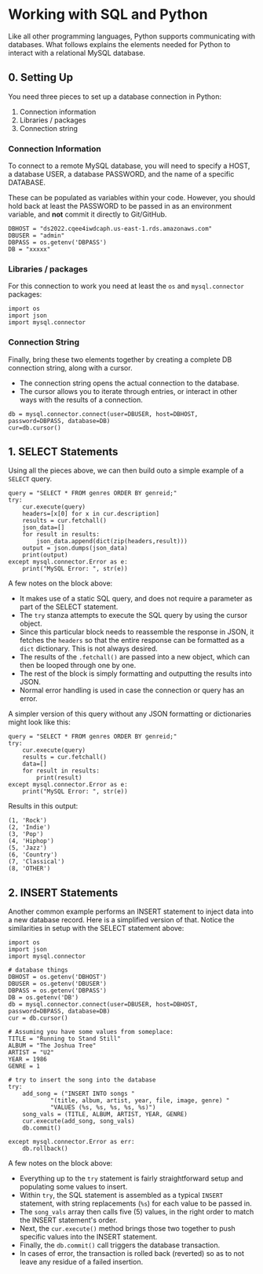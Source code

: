 # Working with SQL and Python

Like all other programming languages, Python supports communicating with databases. What follows explains the elements needed for Python to interact with a relational MySQL database.

## 0. Setting Up

You need three pieces to set up a database connection in Python:

1. Connection information
2. Libraries / packages
3. Connection string

### Connection Information

To connect to a remote MySQL database, you will need to specify a HOST, a database USER, a database PASSWORD, and the name of a specific DATABASE.

These can be populated as variables within your code. However, you should hold back at least the PASSWORD to be passed in as an environment variable, and **not** commit it directly to Git/GitHub.

```
DBHOST = "ds2022.cqee4iwdcaph.us-east-1.rds.amazonaws.com"
DBUSER = "admin"
DBPASS = os.getenv('DBPASS')
DB = "xxxxx"
```

### Libraries / packages

For this connection to work you need at least the `os` and `mysql.connector` packages:
```
import os
import json
import mysql.connector
```

### Connection String

Finally, bring these two elements together by creating a complete DB connection string, along with a cursor.

- The connection string opens the actual connection to the database.
- The cursor allows you to iterate through entries, or interact in other ways with the results of a connection.

```
db = mysql.connector.connect(user=DBUSER, host=DBHOST, password=DBPASS, database=DB)
cur=db.cursor()
```

## 1. SELECT Statements

Using all the pieces above, we can then build outo a simple example of a `SELECT` query.
```
query = "SELECT * FROM genres ORDER BY genreid;"
try:    
    cur.execute(query)
    headers=[x[0] for x in cur.description]
    results = cur.fetchall()
    json_data=[]
    for result in results:
        json_data.append(dict(zip(headers,result)))
    output = json.dumps(json_data)
    print(output)
except mysql.connector.Error as e:
    print("MySQL Error: ", str(e))
```

A few notes on the block above:

- It makes use of a static SQL query, and does not require a parameter as part of the SELECT statement.
- The `try` stanza attempts to execute the SQL query by using the cursor object.
- Since this particular block needs to reassemble the response in JSON, it fetches the `headers` so that the entire response can be formatted as a `dict` dictionary. This is not always desired.
- The results of the `.fetchall()` are passed into a new object, which can then be looped through one by one.
- The rest of the block is simply formatting and outputting the results into JSON.
- Normal error handling is used in case the connection or query has an error.


A simpler version of this query without any JSON formatting or dictionaries might look like this:

```
query = "SELECT * FROM genres ORDER BY genreid;"
try:    
    cur.execute(query)
    results = cur.fetchall()
    data=[]
    for result in results:
        print(result)
except mysql.connector.Error as e:
    print("MySQL Error: ", str(e))
```

Results in this output:
```
(1, 'Rock')
(2, 'Indie')
(3, 'Pop')
(4, 'Hiphop')
(5, 'Jazz')
(6, 'Country')
(7, 'Classical')
(8, 'OTHER')
```

## 2. INSERT Statements

Another common example performs an INSERT statement to inject data into a new database record. Here is a simplified version of that. Notice the similarities in setup with the SELECT statement above:

```
import os
import json
import mysql.connector

# database things
DBHOST = os.getenv('DBHOST')
DBUSER = os.getenv('DBUSER')
DBPASS = os.getenv('DBPASS')
DB = os.getenv('DB')
db = mysql.connector.connect(user=DBUSER, host=DBHOST, password=DBPASS, database=DB)
cur = db.cursor()

# Assuming you have some values from someplace:
TITLE = "Running to Stand Still"
ALBUM = "The Joshua Tree"
ARTIST = "U2"
YEAR = 1986
GENRE = 1

# try to insert the song into the database
try:
    add_song = ("INSERT INTO songs "
            "(title, album, artist, year, file, image, genre) "
            "VALUES (%s, %s, %s, %s, %s)")
    song_vals = (TITLE, ALBUM, ARTIST, YEAR, GENRE)
    cur.execute(add_song, song_vals)
    db.commit()

except mysql.connector.Error as err:
    db.rollback()
```

A few notes on the block above:

- Everything up to the `try` statement is fairly straightforward setup and populating some values to insert.
- Within `try`, the SQL statement is assembled as a typical `INSERT` statement, with string replacements (`%s`) for each value to be passed in.
- The `song_vals` array then calls five (5) values, in the right order to match the INSERT statement's order.
- Next, the `cur.execute()` method brings those two together to push specific values into the INSERT statement.
- Finally, the `db.commit()` call triggers the database transaction.
- In cases of error, the transaction is rolled back (reverted) so as to not leave any residue of a failed insertion.